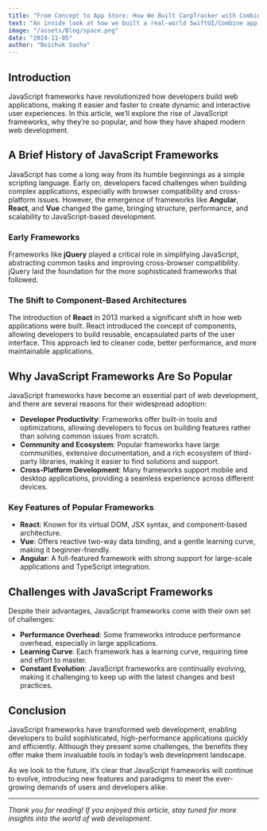 ```yaml
---
title: "From Concept to App Store: How We Built CarpTracker with Combine + Realm"
text: "An inside look at how we built a real-world SwiftUI/Combine app with offline-first storage, session analytics, and a hybrid UIKit system."
image: "/assets/Blog/space.png"
date: "2024-11-05"
author: "Boichuk Sasha"
---
```


## Introduction

JavaScript frameworks have revolutionized how developers build web applications, making it easier and faster to create dynamic and interactive user experiences. In this article, we’ll explore the rise of JavaScript frameworks, why they’re so popular, and how they have shaped modern web development.

## A Brief History of JavaScript Frameworks

JavaScript has come a long way from its humble beginnings as a simple scripting language. Early on, developers faced challenges when building complex applications, especially with browser compatibility and cross-platform issues. However, the emergence of frameworks like **Angular**, **React**, and **Vue** changed the game, bringing structure, performance, and scalability to JavaScript-based development.

### Early Frameworks

Frameworks like **jQuery** played a critical role in simplifying JavaScript, abstracting common tasks and improving cross-browser compatibility. jQuery laid the foundation for the more sophisticated frameworks that followed.

### The Shift to Component-Based Architectures

The introduction of **React** in 2013 marked a significant shift in how web applications were built. React introduced the concept of components, allowing developers to build reusable, encapsulated parts of the user interface. This approach led to cleaner code, better performance, and more maintainable applications.

## Why JavaScript Frameworks Are So Popular

JavaScript frameworks have become an essential part of web development, and there are several reasons for their widespread adoption:

- **Developer Productivity**: Frameworks offer built-in tools and optimizations, allowing developers to focus on building features rather than solving common issues from scratch.
- **Community and Ecosystem**: Popular frameworks have large communities, extensive documentation, and a rich ecosystem of third-party libraries, making it easier to find solutions and support.
- **Cross-Platform Development**: Many frameworks support mobile and desktop applications, providing a seamless experience across different devices.

### Key Features of Popular Frameworks

- **React**: Known for its virtual DOM, JSX syntax, and component-based architecture.
- **Vue**: Offers reactive two-way data binding, and a gentle learning curve, making it beginner-friendly.
- **Angular**: A full-featured framework with strong support for large-scale applications and TypeScript integration.

## Challenges with JavaScript Frameworks

Despite their advantages, JavaScript frameworks come with their own set of challenges:

- **Performance Overhead**: Some frameworks introduce performance overhead, especially in large applications.
- **Learning Curve**: Each framework has a learning curve, requiring time and effort to master.
- **Constant Evolution**: JavaScript frameworks are continually evolving, making it challenging to keep up with the latest changes and best practices.

## Conclusion

JavaScript frameworks have transformed web development, enabling developers to build sophisticated, high-performance applications quickly and efficiently. Although they present some challenges, the benefits they offer make them invaluable tools in today’s web development landscape.

As we look to the future, it’s clear that JavaScript frameworks will continue to evolve, introducing new features and paradigms to meet the ever-growing demands of users and developers alike.

---

_Thank you for reading! If you enjoyed this article, stay tuned for more insights into the world of web development._
